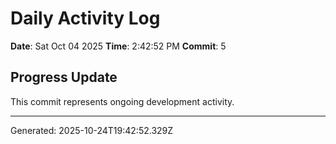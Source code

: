 # Daily Activity Log

**Date**: Sat Oct 04 2025
**Time**: 2:42:52 PM
**Commit**: 5

## Progress Update

This commit represents ongoing development activity.

---
Generated: 2025-10-24T19:42:52.329Z

